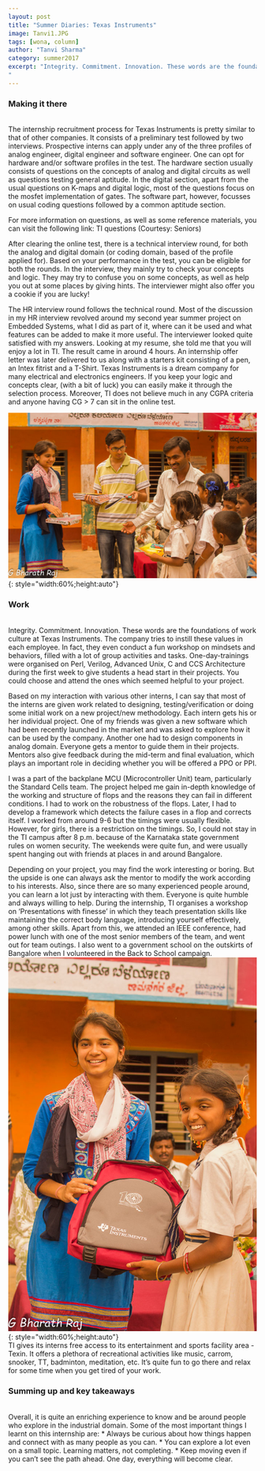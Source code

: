 ```yaml
---
layout: post
title: "Summer Diaries: Texas Instruments"
image: Tanvi1.JPG
tags: [wona, column]
author: "Tanvi Sharma"
category: summer2017 
excerpt: "Integrity. Commitment. Innovation. These words are the foundations of work culture at Texas Instruments. The company tries to instill these values in each employee. In fact, they even conduct a fun workshop on mindsets and behaviors, filled with a lot of group activities and tasks.
"
---
```


### Making it there 
<br>
The internship recruitment process for Texas Instruments is pretty similar to that of other companies. It consists of a preliminary test followed by two interviews. Prospective interns can apply under any of the three profiles of analog engineer, digital engineer and software engineer. One can opt for hardware and/or software profiles in the test. The hardware section usually consists of questions on the concepts of analog and digital circuits as well as questions testing general aptitude. In the digital section, apart from the usual questions on K-maps and digital logic, most of the questions focus on the mosfet implementation of gates. The software part, however, focusses on usual coding questions followed by a common aptitude section. 

For more information​ on questions, as well as some reference materials, you can visit the following link: TI questions 
(Courtesy: Seniors)

After clearing the online test, there is a technical interview round, for both the analog and digital domain (or coding domain, based of the profile applied for). Based on your performance in the test, you can be eligible for both the rounds. In the interview, they mainly try to check your concepts and logic. They may try to confuse you on some concepts, as well as help you out at some places by giving hints. The interviewer might also offer you a cookie if you are lucky!

The HR interview round follows the technical round. Most of the discussion in my HR interview revolved around my second year summer project on Embedded Systems, what I did as part of it, where can it be used and what features can be added to make it more useful. The interviewer looked quite satisfied with my answers. Looking at my resume, she told me that you will enjoy a lot in TI.
The result came in around 4 hours. An internship offer letter was later delivered to us along with a starters kit consisting of a pen, an Intex fitrist and a T-Shirt.
Texas Instruments is a dream company for many electrical and electronics engineers. If you keep your logic and concepts clear, (with a bit of luck) you can easily make it through the selection process. Moreover, TI does not believe much in any CGPA criteria and anyone having CG > 7 can sit in the online test.

![pic2](/images/posts/Tanvi2.JPG){: style="width:60%;height:auto"}

### Work
<br>
Integrity. Commitment. Innovation.
These words are the foundations of work culture at Texas Instruments. The company tries to instill these values in each employee. In fact, they even conduct a fun workshop on mindsets and behaviors, filled with a lot of group activities and tasks. One-day-trainings were organised on Perl, Verilog, Advanced Unix, C and CCS Architecture during the first week to give students a head start in their projects. You could choose and attend the ones which seemed helpful to your project.

Based on my interaction with various other interns, I can say that most of the interns are given work related to designing, testing/verification or doing some initial work on a new project/new methodology. Each intern gets his or her individual project.
One of my friends was given a new software which had been recently launched in the market and was asked to explore how it can be used by the company. Another one had to design components in analog domain. Everyone gets a mentor to guide them in their projects. Mentors also give feedback during the mid-term and final evaluation, which plays an important role in deciding whether you will be offered a PPO or PPI.

I was a part of the backplane MCU (Microcontroller Unit) team, particularly the Standard Cells team. The project helped me gain in-depth knowledge of the working and structure of flops and the reasons they can fail in different conditions. I had to work on the robustness of the flops. Later, I had to develop a framework which detects the failure cases in a flop and corrects itself. I worked from around 9-6 but the timings were usually flexible. However, for girls, there is a restriction on the timings. So, I could not stay in the TI campus after 8 p.m. because of the Karnataka state government rules on women security. The weekends were quite fun, and were usually spent hanging out with friends at places in and around Bangalore.

Depending on your project, you may find the work interesting or boring. But the upside is one can always ask the mentor to modify the work according to his interests. Also, since there are so many experienced people around, you can learn a lot just by interacting with them. Everyone is quite humble and always willing to help.
During the internship, TI organises a workshop on ‘Presentations with finesse’ in which they teach presentation skills like maintaining the correct body language, introducing yourself effectively, among other skills. Apart from this, we attended an IEEE conference, had power lunch with one of the most senior members of the team, and went out for team outings. I also went to a government school on the outskirts of Bangalore when I volunteered in the Back to School campaign.
<br>
![pic3](/images/posts/Tanvi3.JPG){: style="width:60%;height:auto"}
<br>
TI gives its interns free access to its entertainment and sports facility area - Texin. It offers a plethora of recreational activities like music, carrom, snooker, TT, badminton, meditation, etc. It’s quite fun to go there and relax for some time when you get tired of your work.

### Summing up and key takeaways

<br>
Overall, it is quite an enriching experience to know and be around people who explore in the industrial domain. Some of the most important things I learnt on this internship are:
* Always be curious about how things happen and connect with as many people as you can.
* You can explore a lot even on a small topic. Learning matters, not completing.
* Keep moving even if you can’t see the path ahead. One day, everything will become clear.


